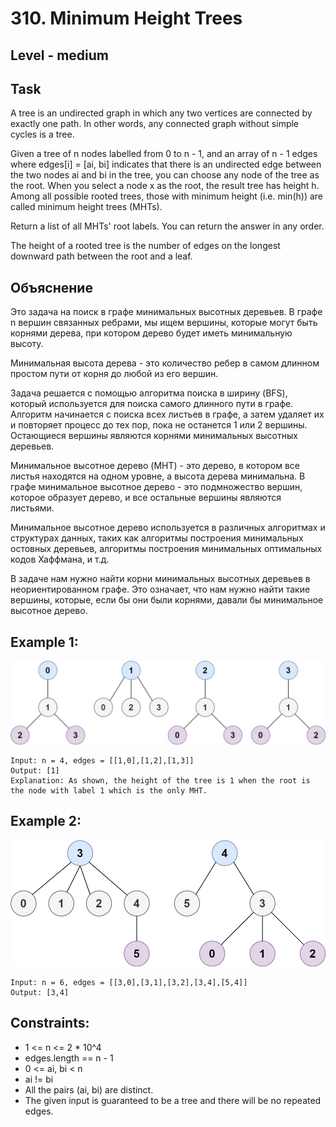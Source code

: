 # 310. Minimum Height Trees


## Level - medium


## Task
A tree is an undirected graph in which any two vertices are connected by exactly one path. 
In other words, any connected graph without simple cycles is a tree.

Given a tree of n nodes labelled from 0 to n - 1, and an array of n - 1 edges 
where edges[i] = [ai, bi] indicates that there is an undirected edge between the two nodes ai and bi in the tree, 
you can choose any node of the tree as the root. 
When you select a node x as the root, the result tree has height h. 
Among all possible rooted trees, those with minimum height (i.e. min(h))  are called minimum height trees (MHTs).


Return a list of all MHTs' root labels. You can return the answer in any order.

The height of a rooted tree is the number of edges on the longest downward path between the root and a leaf.


## Объяснение
Это задача на поиск в графе минимальных высотных деревьев. 
В графе n вершин связанных ребрами, мы ищем вершины, которые могут быть корнями дерева, 
при котором дерево будет иметь минимальную высоту.

Минимальная высота дерева - это количество ребер в самом длинном простом пути от корня до любой из его вершин.

Задача решается с помощью алгоритма поиска в ширину (BFS), который используется для поиска самого длинного пути в графе. 
Алгоритм начинается с поиска всех листьев в графе, а затем удаляет их и повторяет процесс до тех пор, пока не останется 1 или 2 вершины. 
Остающиеся вершины являются корнями минимальных высотных деревьев.

Минимальное высотное дерево (MHT) - это дерево, в котором все листья находятся на одном уровне, а высота дерева минимальна. 
В графе минимальное высотное дерево - это подмножество вершин, которое образует дерево, и все остальные вершины являются листьями.

Минимальное высотное дерево используется в различных алгоритмах и структурах данных, 
таких как алгоритмы построения минимальных остовных деревьев, алгоритмы построения минимальных оптимальных кодов Хаффмана, и т.д.

В задаче нам нужно найти корни минимальных высотных деревьев в неориентированном графе. 
Это означает, что нам нужно найти такие вершины, которые, если бы они были корнями, давали бы минимальное высотное дерево.


## Example 1:
![img.png](img.png)
````
Input: n = 4, edges = [[1,0],[1,2],[1,3]]
Output: [1]
Explanation: As shown, the height of the tree is 1 when the root is the node with label 1 which is the only MHT.
````


## Example 2:
![img_1.png](img_1.png)
````
Input: n = 6, edges = [[3,0],[3,1],[3,2],[3,4],[5,4]]
Output: [3,4]
````


## Constraints:
- 1 <= n <= 2 * 10^4
- edges.length == n - 1
- 0 <= ai, bi < n
- ai != bi
- All the pairs (ai, bi) are distinct.
- The given input is guaranteed to be a tree and there will be no repeated edges.
